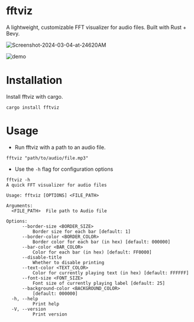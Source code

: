 # fftviz
A lightweight, customizable FFT visualizer for audio files. Built with Rust + Bevy.

![Screenshot-2024-03-04-at-24620AM](https://github.com/gursi26/fftviz/assets/75204369/9c2d919c-c28c-4021-84dd-64e86d57ae2f)

![demo](https://github.com/gursi26/fftviz/assets/75204369/93b28c8f-d989-49c0-9ec3-dc3fbf7bb2ca)

# Installation

Install fftviz with cargo.
```
cargo install fftviz
```

# Usage
- Run fftviz with a path to an audio file.
```
fftviz "path/to/audio/file.mp3"
```

- Use the `-h` flag for configuration options
```
fftviz -h
A quick FFT visualizer for audio files

Usage: fftviz [OPTIONS] <FILE_PATH>

Arguments:
  <FILE_PATH>  File path to Audio file

Options:
      --border-size <BORDER_SIZE>
          Border size for each bar [default: 1]
      --border-color <BORDER_COLOR>
          Border color for each bar (in hex) [default: 000000]
      --bar-color <BAR_COLOR>
          Color for each bar (in hex) [default: FF0000]
      --disable-title
          Whether to disable printing
      --text-color <TEXT_COLOR>
          Color for currently playing text (in hex) [default: FFFFFF]
      --font-size <FONT_SIZE>
          Font size of currently playing label [default: 25]
      --background-color <BACKGROUND_COLOR>
          [default: 000000]
  -h, --help
          Print help
  -V, --version
          Print version
```

